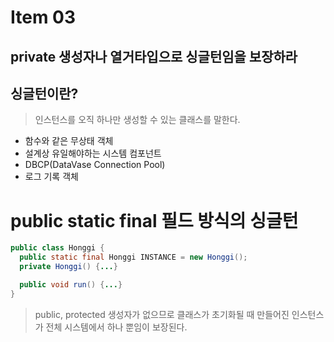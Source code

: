 # Item 03
## private 생성자나 열거타입으로 싱글턴임을 보장하라

## 싱글턴이란?
>인스턴스를 오직 하나만 생성할 수 있는 클래스를 말한다.

- 함수와 같은 무상태 객체
- 설계상 유일해야하는 시스템 컴포넌트
- DBCP(DataVase Connection Pool)
- 로그 기록 객체

# public static final 필드 방식의 싱글턴
```java
public class Honggi {
  public static final Honggi INSTANCE = new Honggi();
  private Honggi() {...}

  public void run() {...}
}
```
> public, protected 생성자가 없으므로 클래스가 초기화될 때 만들어진 인스턴스가 전체 시스템에서 하나 뿐임이 보장된다.




